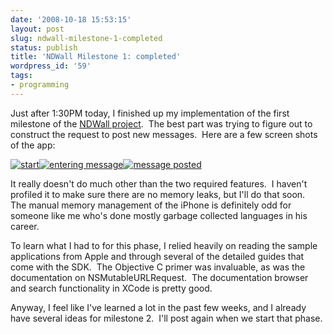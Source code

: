 ```yaml
---
date: '2008-10-18 15:53:15'
layout: post
slug: ndwall-milestone-1-completed
status: publish
title: 'NDWall Milestone 1: completed'
wordpress_id: '59'
tags:
- programming
---
```


Just after 1:30PM today, I finished up my implementation of the first milestone of the <a href="/2008/10/06/ndwall-an-attempt-to-learn-iphone-development/">NDWall project</a>.  The best part was trying to figure out to construct the request to post new messages.  Here are a few screen shots of the app:

<a href="http://www.flickr.com/photos/19501186@N00/2952978866/"><img src="http://farm4.static.flickr.com/3072/2952978866_115888f6bf_t.jpg" border="0" alt="start" /></a><a href="http://www.flickr.com/photos/19501186@N00/2952128067/"><img src="http://farm4.static.flickr.com/3194/2952128067_ab6469c501_t.jpg" border="0" alt="entering message" /></a><a href="http://www.flickr.com/photos/19501186@N00/2952978970/"><img src="http://farm4.static.flickr.com/3210/2952978970_c776d0b16c_t.jpg" border="0" alt="message posted" /></a>

It really doesn't do much other than the two required features.  I haven't profiled it to make sure there are no memory leaks, but I'll do that soon.  The manual memory management of the iPhone is definitely odd for someone like me who's done mostly garbage collected languages in his career.

To learn what I had to for this phase, I relied heavily on reading the sample applications from Apple and through several of the detailed guides that come with the SDK.  The Objective C primer was invaluable, as was the documentation on NSMutableURLRequest.  The documentation browser and search functionality in XCode is pretty good.

Anyway, I feel like I've learned a lot in the past few weeks, and I already have several ideas for milestone 2.  I'll post again when we start that phase.